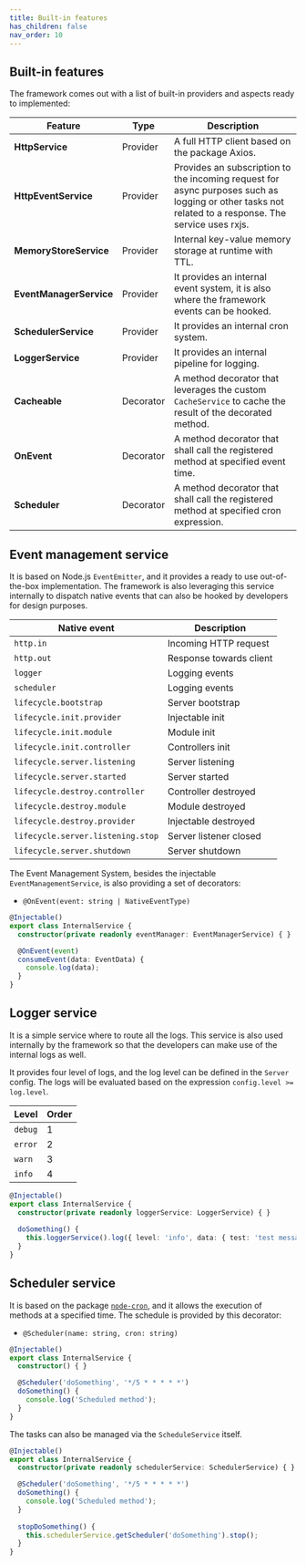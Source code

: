 ```yaml
---
title: Built-in features
has_children: false
nav_order: 10
---
```


## Built-in features
The framework comes out with a list of built-in providers and aspects ready to implemented:

| Feature                 | Type      | Description                                                                                                                                          |
|-------------------------|-----------|------------------------------------------------------------------------------------------------------------------------------------------------------|
| **HttpService**         | Provider  | A full HTTP client based on the package Axios.                                                                                                       | 
| **HttpEventService**    | Provider  | Provides an subscription to the incoming request for async purposes such as logging or other tasks not related to a response. The service uses rxjs. |
| **MemoryStoreService**  | Provider  | Internal key-value memory storage at runtime with TTL.                                                                                               |
| **EventManagerService** | Provider  | It provides an internal event system, it is also where the framework events can be hooked.                                                           |
| **SchedulerService**    | Provider  | It provides an internal cron system.                                                                                                                 |
| **LoggerService**       | Provider  | It provides an internal pipeline for logging.                                                                                                        |
| **Cacheable**           | Decorator | A method decorator that leverages the custom `CacheService` to cache the result of the decorated method.                                             |
| **OnEvent**             | Decorator | A method decorator that shall call the registered method at specified event time.                                                                    |
| **Scheduler**           | Decorator | A method decorator that shall call the registered method at specified cron expression.                                                               |

## Event management service
It is based on Node.js `EventEmitter`, and it provides a ready to use out-of-the-box implementation.
The framework is also leveraging this service internally to dispatch native events that can also be hooked by developers for design purposes.

| Native event                      | Description             |
|-----------------------------------|-------------------------|
| `http.in`                         | Incoming HTTP request   |
| `http.out`                        | Response towards client |
| `logger`                          | Logging events          |
| `scheduler`                       | Logging events          |
| `lifecycle.bootstrap`             | Server bootstrap        |
| `lifecycle.init.provider`         | Injectable init         |
| `lifecycle.init.module`           | Module init             |
| `lifecycle.init.controller`       | Controllers init        |
| `lifecycle.server.listening`      | Server listening        |
| `lifecycle.server.started`        | Server started          |
| `lifecycle.destroy.controller`    | Controller destroyed    |
| `lifecycle.destroy.module`        | Module destroyed        |
| `lifecycle.destroy.provider`      | Injectable destroyed    |
| `lifecycle.server.listening.stop` | Server listener closed  |
| `lifecycle.server.shutdown`       | Server shutdown         |

The Event Management System, besides the injectable `EventManagementService`, is also providing a set of decorators:
- `@OnEvent(event: string | NativeEventType)`

```typescript
@Injectable()
export class InternalService {
  constructor(private readonly eventManager: EventManagerService) { }

  @OnEvent(event)
  consumeEvent(data: EventData) {
    console.log(data);
  }
}
```

## Logger service
It is a simple service where to route all the logs. This service is also used internally by the framework so that the developers
can make use of the internal logs as well.

It provides four level of logs, and the log level can be defined in the `Server` config.
The logs will be evaluated based on the expression `config.level >= log.level`.

| Level   | Order  |
|---------|--------|
| `debug` | 1      |
| `error` | 2      |
| `warn`  | 3      |
| `info`  | 4      |



```typescript
@Injectable()
export class InternalService {
  constructor(private readonly loggerService: LoggerService) { }
  
  doSomething() {
    this.loggerService().log({ level: 'info', data: { test: 'test message' } });
  }
}
```

## Scheduler service
It is based on the package [`node-cron`](https://www.npmjs.com/package/node-cron), and it allows the execution of methods at a specified time.
The schedule is provided by this decorator:
- `@Scheduler(name: string, cron: string)`

```typescript
@Injectable()
export class InternalService {
  constructor() { }

  @Scheduler('doSomething', '*/5 * * * * *')
  doSomething() {
    console.log('Scheduled method');
  }
}
```

The tasks can also be managed via the `ScheduleService` itself.
```typescript
@Injectable()
export class InternalService {
  constructor(private readonly schedulerService: SchedulerService) { }

  @Scheduler('doSomething', '*/5 * * * * *')
  doSomething() {
    console.log('Scheduled method');
  }
  
  stopDoSomething() {
    this.schedulerService.getScheduler('doSomething').stop();
  }
}
```
